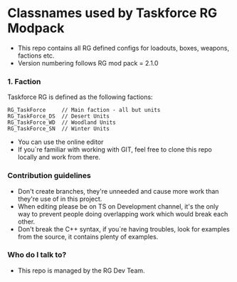 # Classnames used by Taskforce RG Modpack #

* This repo contains all RG defined configs for loadouts, boxes, weapons, factions etc.
* Version numbering follows RG mod pack = 2.1.0

### 1. Faction ###
Taskforce RG is defined as the following factions:
```
RG_TaskForce     // Main faction - all but units
RG_TaskForce_DS  // Desert Units
RG_TaskForce_WD  // Woodland Units
RG_TaskForce_SN  // Winter Units
```

* You can use the online editor
* If you`re familiar with working with GIT, feel free to clone this repo locally and work from there.

### Contribution guidelines ###

* Don't create branches, they're unneeded and cause more work than they're use of in this project.
* When editing please be on TS on Development channel, it's the only way to prevent people doing overlapping work which would break each other.
* Don't break the C++ syntax, if you`re having troubles, look for examples from the source, it contains plenty of examples.

### Who do I talk to? ###

* This repo is managed by the RG Dev Team.

